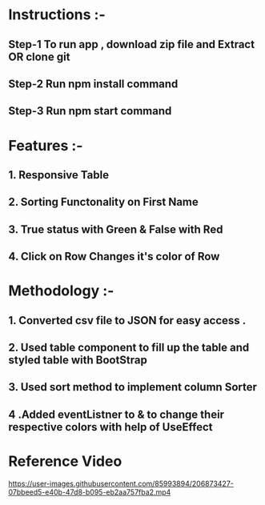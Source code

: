 # Instructions :-

## Step-1  To run app , download zip file and Extract OR clone git 
## Step-2 Run npm install command
## Step-3 Run npm start command


# Features :-

## 1. Responsive Table
## 2. Sorting Functonality on First Name 
## 3. True status with Green & False with Red
## 4. Click on Row Changes it's color of Row 

# Methodology :-
## 1. Converted csv file to JSON for easy access .
## 2. Used table component to fill up the table and styled table with BootStrap
## 3. Used sort method to implement column Sorter
## 4 .Added eventListner to <td> & <tr> to change their respective colors with help of UseEffect 

# Reference Video


https://user-images.githubusercontent.com/85993894/206873427-07bbeed5-e40b-47d8-b095-eb2aa757fba2.mp4

